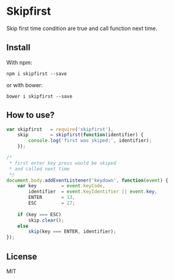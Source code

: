 # Skipfirst

Skip first time condition are true and call function next time.

## Install

With npm:

```
npm i skipfirst --save
```

or with bower:

```
bower i skipfirst --save
```

## How to use?

```js
var skipfirst   = require('skipfirst'),
    skip        = skipfirst(function(identifier) {
        console.log('first was skiped:', identifier);
    });

/* 
 * first enter key press would be skiped 
 * and called next time
 */
document.body.addEventListener('keydown', function(event) {
    var key         = event.keyCode,
        identifier  = event.keyIdentifier || event.key,
        ENTER       = 13,
        ESC         = 27;
    
    if (key === ESC)
        skip.clear();
    else
        skip(key === ENTER, identifier);
});
```

## License

MIT
